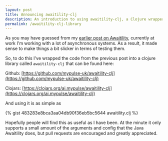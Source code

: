 ```yaml
---
layout: post
title: Announcing awaitility-clj
description: An introduction to using awaitility-clj, a Clojure wrapper for Awaitility
permalink: /awaitility-clj-library
---
```


As you may have guessed from my [earlier post on Awaitility](/awaitility-clojure), currently at work I'm working with a lot of asynchronous systems. As a result, it made sense to make things a bit slicker in terms of testing them.

So, to do this I've wrapped the code from the previous post into a clojure library called `awaitility-clj` that can be found here:

Github: [https://github.com/mypulse-uk/awaitility-clj](https://github.com/mypulse-uk/awaitility-clj)

Clojars: [https://clojars.org/ai.mypulse/awaitility-clj](https://clojars.org/ai.mypulse/awaitility-clj)

And using it is as simple as

{% gist 483283e8bca3aa04db90f36eb5bc5644 awaitility.clj %}

Hopefully people will find this as useful as I have been. At the minute it only supports a small amount of the arguments and config that the Java Awaitility does, but pull requests are encouraged and greatly appreciated.

